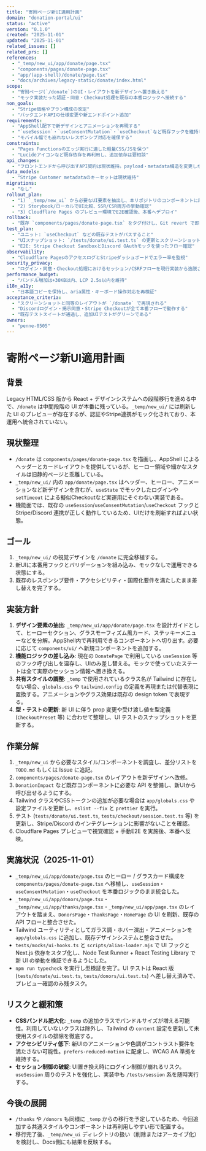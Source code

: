 ```yaml
---
title: "寄附ページ新UI適用計画"
domain: "donation-portal/ui"
status: "active"
version: "0.1.0"
created: "2025-11-01"
updated: "2025-11-01"
related_issues: []
related_prs: []
references:
  - "_temp/new_ui/app/donate/page.tsx"
  - "components/pages/donate-page.tsx"
  - "app/(app-shell)/donate/page.tsx"
  - "docs/archives/legacy-static/donate/index.html"
scope:
  - "寄附ページ(`/donate`)のUI・レイアウトを新デザインへ置き換える"
  - "モック実装だった認証・同意・Checkout処理を既存の本番ロジックへ接続する"
non_goals:
  - "Stripe価格やプラン構成の改定"
  - "バックエンドAPIの仕様変更や新エンドポイント追加"
requirements:
  - "AppShell配下で新デザインとアニメーションを再現する"
  - "`useSession`・`useConsentMutation`・`useCheckout`など既存フックを維持しつつUIロジックを移植する"
  - "モバイル幅でも崩れないレスポンシブ対応を確保する"
constraints:
  - "Pages Functionsのエッジ実行に適した軽量CSS/JSを保つ"
  - "Lucideアイコンなど既存依存を再利用し、追加依存は要相談"
api_changes:
  - "フロントエンドから呼び出すAPI契約は現状維持。payload・metadata構造を変更しない"
data_models:
  - "Stripe Customer metadataのキーセットは現状維持"
migrations:
  - "なし"
rollout_plan:
  - "1) `_temp/new_ui` から必要なUI要素を抽出し、本リポジトリのコンポーネントに段階的に移植"
  - "2) Storybook/ローカルでUI比較、SSR/CSR両方の挙動確認"
  - "3) Cloudflare Pages のプレビュー環境でE2E確認後、本番へデプロイ"
rollback:
  - "既存 `components/pages/donate-page.tsx` をタグ付けし、Git revert で即時復旧できるようにする"
test_plan:
  - "ユニット: `useCheckout` などの既存テストがパスすること"
  - "UIスナップショット: `/tests/donate/ui.test.ts` の更新とスクリーンショット比較"
  - "E2E: Stripe Checkout SandboxとDiscord OAuthモックを使ったフロー確認"
observability:
  - "Cloudflare PagesのアクセスログとStripeダッシュボードでエラー率を監視"
security_privacy:
  - "ログイン・同意・Checkout処理におけるセッション/CSRFフローを現行実装から逸脱させない"
performance_budget:
  - "バンドル増加は+30KB以内、LCP 2.5s以内を維持"
i18n_a11y:
  - "日本語コピーを保持し、aria属性・キーボード操作対応を再検証"
acceptance_criteria:
  - "スクリーンショットと同等のレイアウトが `/donate` で再現される"
  - "Discordログイン・掲示同意・Stripe Checkoutが全て本番フローで動作する"
  - "既存テストスイートが通過し、追加UIテストがグリーンである"
owners:
  - "penne-0505"
---
```


# 寄附ページ新UI適用計画

## 背景
Legacy HTML/CSS 版から React + デザインシステムへの段階移行を進める中で、`/donate` は中間段階の UI が本番に残っている。`_temp/new_ui/` には刷新した UI のプレビューが存在するが、認証やStripe連携がモック化されており、本運用へ統合されていない。

## 現状整理
- `/donate` は `components/pages/donate-page.tsx` を描画し、AppShell によるヘッダーとカードレイアウトを提供しているが、ヒーロー領域や細かなスタイルは旧静的ページと乖離している。
- `_temp/new_ui/` 内の `app/donate/page.tsx` はヘッダー、ヒーロー、アニメーションなど新デザインを含むが、`useState` でモックしたログインや `setTimeout` による擬似Checkoutなど実運用にそぐわない実装である。
- 機能面では、既存の `useSession`/`useConsentMutation`/`useCheckout` フックと Stripe/Discord 連携が正しく動作しているため、UIだけを刷新すればよい状態。

## ゴール
1. `_temp/new_ui/` の視覚デザインを `/donate` に完全移植する。
2. 新UIに本番用フックとバリデーションを組み込み、モックなしで運用できる状態にする。
3. 既存のレスポンシブ要件・アクセシビリティ・国際化要件を満たしたまま差し替えを完了する。

## 実装方針
1. **デザイン要素の抽出**: `_temp/new_ui/app/donate/page.tsx` を設計ガイドとして、ヒーローセクション、グラスモーフィズム風カード、ステッキーメニューなどを分解。AppShell内で再利用できるコンポーネントへ切り出す。必要に応じて `components/ui/` へ新規コンポーネントを追加する。
2. **機能ロジックの差し込み**: 現在の `DonatePage` で利用している `useSession` 等のフック呼び出しを温存し、UIのみ差し替える。モックで使っていたステートは全て実際のセッション情報へ置き換える。
3. **共有スタイルの調整**: `_temp` で使用されているクラス名が Tailwind に存在しない場合、`globals.css` や `tailwind.config` の定義を再現または代替表現に置換する。アニメーションやグラス効果は既存の design token で表現する。
4. **型・テストの更新**: 新 UI に伴う prop 変更や受け渡し値を型定義 (`CheckoutPreset` 等) に合わせて整理し、UI テストのスナップショットを更新する。

## 作業分解
1. `_temp/new_ui` から必要なスタイル/コンポーネントを調査し、差分リストを `TODO.md` もしくは Issue に追記。
2. `components/pages/donate-page.tsx` のレイアウトを新デザインへ改修。
3. `DonationImpact` など既存コンポーネントに必要な API を整備し、新UIから呼び出せるようにする。
4. Tailwind クラスやCSSトークンの追加が必要な場合は `app/globals.css` や設定ファイルを更新し、`eslint --fix` と `prettier` を実行。
5. テスト (`tests/donate/ui.test.ts`, `tests/checkout/session.test.ts` 等) を更新し、Stripe/Discord のインテグレーションに影響がないことを確認。
6. Cloudflare Pages プレビューで視覚確認 + 手動E2E を実施後、本番へ反映。

## 実施状況（2025-11-01）
- `_temp/new_ui/app/donate/page.tsx` のヒーロー / グラスカード構成を `components/pages/donate-page.tsx` へ移植し、`useSession`・`useConsentMutation`・`useCheckout` を本番ロジックのまま統合した。
- `_temp/new_ui/app/donors/page.tsx`・`_temp/new_ui/app/thanks/page.tsx`・`_temp/new_ui/app/page.tsx` のレイアウトを踏まえ、`DonorsPage`・`ThanksPage`・`HomePage` の UI を刷新、既存の API フローと整合させた。
- Tailwind ユーティリティとしてガラス調・ホバー演出・アニメーションを `app/globals.css` に追加し、既存デザインシステムと整合させた。
- `tests/mocks/ui-hooks.ts` と `scripts/alias-loader.mjs` で UI フックと Next.js 依存をスタブ化し、Node Test Runner + React Testing Library で新 UI の挙動を検証できるようにした。
- `npm run typecheck` を実行し型検証を完了。UI テストは React 版 (`tests/donate/ui.test.ts`, `tests/donors/ui.test.ts`) へ差し替え済みで、プレビュー確認のみ残タスク。

## リスクと緩和策
- **CSSバンドル肥大化**: `_temp` の追加クラスでバンドルサイズが増える可能性。利用していないクラスは除外し、Tailwind の `content` 設定を更新して未使用スタイルの排除を徹底する。
- **アクセシビリティ低下**: 新UIのアニメーションや色調がコントラスト要件を満たさない可能性。`prefers-reduced-motion` に配慮し、WCAG AA 準拠を維持する。
- **セッション制御の破綻**: UI置き換え時にログイン制御が崩れるリスク。`useSession` 周りのテストを強化し、実装中も `/tests/session` 系を随時実行する。

## 今後の展開
- `/thanks` や `/donors` も同様に `_temp` からの移行を予定しているため、今回追加する共通スタイルやコンポーネントは再利用しやすい形で配置する。
- 移行完了後、`_temp/new_ui` ディレクトリの扱い（削除またはアーカイブ化）を検討し、Docs側にも結果を反映する。
